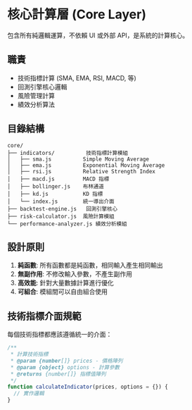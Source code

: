 # 核心計算層 (Core Layer)

包含所有純邏輯運算，不依賴 UI 或外部 API，是系統的計算核心。

## 職責

- 技術指標計算 (SMA, EMA, RSI, MACD, 等)
- 回測引擎核心邏輯
- 風險管理計算
- 績效分析算法

## 目錄結構

```
core/
├── indicators/          技術指標計算模組
│   ├── sma.js          Simple Moving Average
│   ├── ema.js          Exponential Moving Average  
│   ├── rsi.js          Relative Strength Index
│   ├── macd.js         MACD 指標
│   ├── bollinger.js    布林通道
│   ├── kd.js           KD 指標
│   └── index.js        統一導出介面
├── backtest-engine.js   回測引擎核心
├── risk-calculator.js  風險計算模組
└── performance-analyzer.js 績效分析模組
```

## 設計原則

1. **純函數**: 所有函數都是純函數，相同輸入產生相同輸出
2. **無副作用**: 不修改輸入參數，不產生副作用
3. **高效能**: 針對大量數據計算進行優化
4. **可組合**: 模組間可以自由組合使用

## 技術指標介面規範

每個技術指標都應該遵循統一的介面：

```javascript
/**
 * 計算技術指標
 * @param {number[]} prices - 價格陣列 
 * @param {object} options - 計算參數
 * @returns {number[]} 指標值陣列
 */
function calculateIndicator(prices, options = {}) {
  // 實作邏輯
}
```